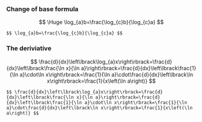 ### Change of base formula

$$ \Huge \log_{a}b=\frac{\log_{c}b}{\log_{c}a} $$
```
$$ \log_{a}b=\frac{\log_{c}b}{\log_{c}a} $$

```

### The deriviative

$$ \frac{d}{dx}\left\lbrack\log_{a}x\right\rbrack=\frac{d}{dx}\left\lbrack\frac{\ln x}{\ln a}\right\rbrack=\frac{d}{dx}\left\lbrack\frac{1}{\ln a}\cdot\ln x\right\rbrack=\frac{1}{\ln a}\cdot\frac{d}{dx}\left\lbrack\ln x\right\rbrack=\frac{1}{x\left(\ln a\right)} $$

```
$$ \frac{d}{dx}\left\lbrack\log_{a}x\right\rbrack=\frac{d}{dx}\left\lbrack\frac{\ln x}{\ln a}\right\rbrack=\frac{d}{dx}\left\lbrack\frac{1}{\ln a}\cdot\ln x\right\rbrack=\frac{1}{\ln a}\cdot\frac{d}{dx}\left\lbrack\ln x\right\rbrack=\frac{1}{x\left(\ln a\right)} $$
```